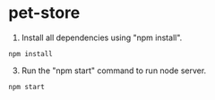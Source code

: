 # pet-store
1. Install all dependencies using "npm install".

  ```shell
  npm install
  ```
  
3. Run the "npm start" command to run node server.
  ```shell
  npm start
  ```
